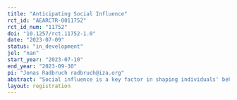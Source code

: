 ```yaml
---
title: "Anticipating Social Influence"
rct_id: "AEARCTR-0011752"
rct_id_num: "11752"
doi: "10.1257/rct.11752-1.0"
date: "2023-07-09"
status: "in_development"
jel: "nan"
start_year: "2023-07-10"
end_year: "2023-09-30"
pi: "Jonas Radbruch radbruch@iza.org"
abstract: "Social influence is a key factor in shaping individuals' behavior across various domains of life. The purpose of this research project is to investigate how individuals anticipate and respond to social influences in various settings, with a focus on effort provision and working time. This research will not only enhance our understanding of human behavior, but also provide valuable insights for policymakers and organizations seeking to design environments that promote optimal decision making and to regulators overseeing organizations that may exploit the social naiveté of their members, employees, or customers."
layout: registration
---
```


